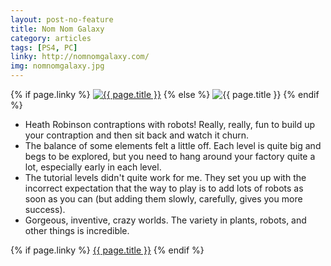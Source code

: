 ```yaml
---
layout: post-no-feature
title: Nom Nom Galaxy
category: articles
tags: [PS4, PC]
linky: http://nomnomgalaxy.com/
img: nomnomgalaxy.jpg
---
```


{% if page.linky %}
<a href="{{page.linky}}">![{{ page.title }}](/images/{{page.img}})</a>
{% else %}
![{{ page.title }}](/images/{{page.img}})
{% endif %}

* Heath Robinson contraptions with robots! Really, really, fun to build up your contraption and then sit back and watch it churn.
* The balance of some elements felt a little off. Each level is quite big and begs to be explored, but you need to hang around your factory quite a lot, especially early in each level.
* The tutorial levels didn't quite work for me. They set you up with the incorrect expectation that the way to play is to add lots of robots as soon as you can (but adding them slowly, carefully, gives you more success).
* Gorgeous, inventive, crazy worlds. The variety in plants, robots, and other things is incredible.

{% if page.linky %}
[{{ page.title }}]({{page.linky}})
{% endif %}
